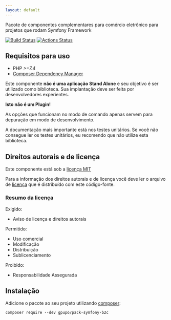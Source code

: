 ```yaml
---
layout: default
---
```

Pacote de componentes complementares para comércio eletrônico para projetos que rodam Symfony Framework

[![Build Status](https://secure.travis-ci.org/gpupo/pack-symfony-b2c.png?branch=master)](http://travis-ci.org/gpupo/pack-symfony-b2c)
[![Actions Status](https://github.com/gpupo/pack-symfony-b2c/workflows/CI/badge.svg)](https://github.com/gpupo/pack-symfony-b2c/actions)

## Requisitos para uso

* PHP *>=7.4*
* [Composer Dependency Manager](http://getcomposer.org)

Este componente **não é uma aplicação Stand Alone** e seu objetivo é ser utilizado como biblioteca.
Sua implantação deve ser feita por desenvolvedores experientes.

**Isto não é um Plugin!**

As opções que funcionam no modo de comando apenas servem para depuração em modo de
desenvolvimento.

A documentação mais importante está nos testes unitários. Se você não consegue ler os testes unitários, eu recomendo que não utilize esta biblioteca.


## Direitos autorais e de licença

Este componente está sob a [licença MIT](https://github.com/gpupo/common-sdk/blob/master/LICENSE)

Para a informação dos direitos autorais e de licença você deve ler o arquivo
de [licença](https://github.com/gpupo/common-sdk/blob/master/LICENSE) que é distribuído com este código-fonte.

### Resumo da licença

Exigido:

- Aviso de licença e direitos autorais

Permitido:

- Uso comercial
- Modificação
- Distribuição
- Sublicenciamento

Proibido:

- Responsabilidade Assegurada

## Instalação

Adicione o pacote ao seu projeto utilizando [composer](http://getcomposer.org):

    composer require --dev gpupo/pack-symfony-b2c
